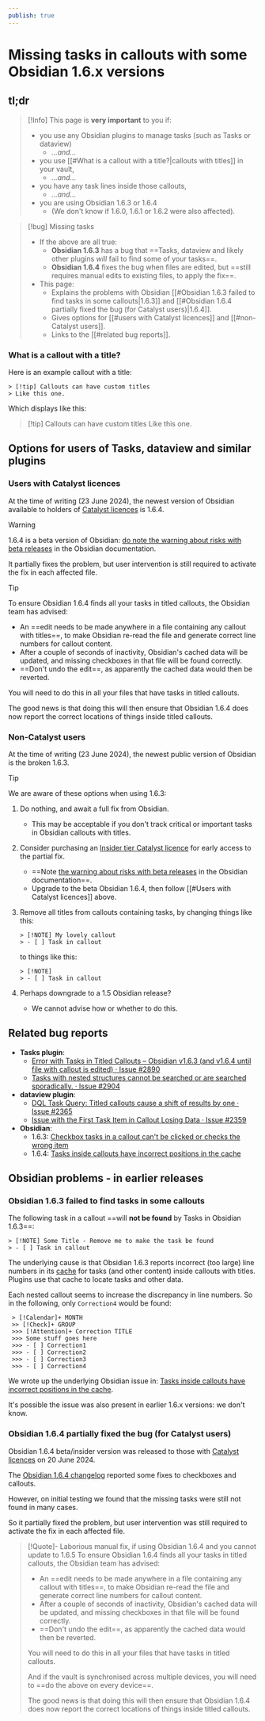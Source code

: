 ```yaml
---
publish: true
---
```


# Missing tasks in callouts with some Obsidian 1.6.x versions

## tl;dr

> [!Info] This page is **very important** to you if:
>
> - you use any Obsidian plugins to manage tasks (such as Tasks or dataview)
>   - *...and...*
> - you use [[#What is a callout with a title?|callouts with titles]] in your vault,
>   - *...and...*
> - you have any task lines inside those callouts,
>   - *...and...*
> - you are using Obsidian 1.6.3 or 1.6.4
>   - (We don't know if 1.6.0, 1.6.1 or 1.6.2 were also affected).

> [!bug] Missing tasks
>
> - If the above are all true:
>   - **Obsidian 1.6.3** has a bug that ==Tasks, dataview and likely other plugins *will* fail to find some of your tasks==.
>   - **Obsidian 1.6.4** fixes the bug when files are edited, but ==still requires manual edits to existing files, to apply the fix==.
> - This page:
>   - Explains the problems with Obsidian [[#Obsidian 1.6.3 failed to find tasks in some callouts|1.6.3]] and [[#Obsidian 1.6.4 partially fixed the bug (for Catalyst users)|1.6.4]].
>   - Gives options for [[#users with Catalyst licences]] and [[#non-Catalyst users]].
>   - Links to the [[#related bug reports]].

### What is a callout with a title?

Here is an example callout with a title:

````text
> [!tip] Callouts can have custom titles
> Like this one.
````

Which displays like this:

> [!tip] Callouts can have custom titles
> Like this one.

## Options for users of Tasks, dataview and similar plugins

### Users with Catalyst licences

At the time of writing (23 June 2024), the newest version of Obsidian available to holders of [Catalyst licences](https://help.obsidian.md/Licenses+and+payment/Catalyst+license) is 1.6.4.

> [!Warning]
> 1.6.4 is a beta version of Obsidian: [do note the warning about risks with beta releases](https://help.obsidian.md/Obsidian/Early+access+versions) in the Obsidian documentation.

It partially fixes the problem, but user intervention is still required to activate the fix in each affected file.

> [!Tip]
> To ensure Obsidian 1.6.4 finds all your tasks in titled callouts, the Obsidian team has advised:
>
> - An ==edit needs to be made anywhere in a file containing any callout with titles==, to make Obsidian re-read the file and generate correct line numbers for callout content.
> - After a couple of seconds of inactivity, Obsidian's cached data will be updated, and missing checkboxes in that file will be found correctly.
> - ==Don't undo the edit==, as apparently the cached data would then be reverted.
>
> You will need to do this in all your files that have tasks in titled callouts.

The good news is that doing this will then ensure that Obsidian 1.6.4 does now report the correct locations of things inside titled callouts.

### Non-Catalyst users

At the time of writing (23 June 2024), the newest public version of Obsidian is the broken 1.6.3.

> [!tip]
> We are aware of these options when using 1.6.3:
>
> 1. Do nothing, and await a full fix from Obsidian.
>     - This may be acceptable if you don't track critical or important tasks in Obsidian callouts with titles.
> 1. Consider purchasing an [Insider tier Catalyst licence](https://help.obsidian.md/Licenses+and+payment/Catalyst+license) for early access to the partial fix.
>     - ==Note [the warning about risks with beta releases](https://help.obsidian.md/Obsidian/Early+access+versions) in the Obsidian documentation==.
>     - Upgrade to the beta Obsidian 1.6.4, then follow [[#Users with Catalyst licences]] above.
> 1. Remove all titles from callouts containing tasks, by changing things like this:
>
>     ```text
>     > [!NOTE] My lovely callout
>     > - [ ] Task in callout
>     ```
>
>     to things like this:
>
>     ```text
>     > [!NOTE]
>     > - [ ] Task in callout
>     ```
>
> 1. Perhaps downgrade to a 1.5 Obsidian release?
>     - We cannot advise how or whether to do this.

## Related bug reports

- **Tasks plugin**:
  - [Error with Tasks in Titled Callouts – Obsidian v1.6.3 (and v1.6.4 until file with callout is edited) · Issue #2890](https://github.com/obsidian-tasks-group/obsidian-tasks/issues/2890)
  - [Tasks with nested structures cannot be searched or are searched sporadically. · Issue #2904](https://github.com/obsidian-tasks-group/obsidian-tasks/issues/2904)
- **dataview plugin**:
  - [DQL Task Query: Titled callouts cause a shift of results by one · Issue #2365](https://github.com/blacksmithgu/obsidian-dataview/issues/2365)
  - [Issue with the First Task Item in Callout Losing Data · Issue #2359](https://github.com/blacksmithgu/obsidian-dataview/issues/2359)
- **Obsidian**:
  - 1.6.3: [Checkbox tasks in a callout can't be clicked or checks the wrong item](https://forum.obsidian.md/t/last-checkbox-in-a-callout-cant-be-clicked/82742)
  - 1.6.4: [Tasks inside callouts have incorrect positions in the cache](https://forum.obsidian.md/t/tasks-inside-callouts-have-incorrect-positions-in-the-cache/84057)

## Obsidian problems - in earlier releases

### Obsidian 1.6.3 failed to find tasks in some callouts

The following task in a callout ==will **not be found** by Tasks in Obsidian 1.6.3==:

```text
> [!NOTE] Some Title - Remove me to make the task be found
> - [ ] Task in callout
```

The underlying cause is that Obsidian 1.6.3 reports incorrect (too large) line numbers in its [cache](https://docs.obsidian.md/Reference/TypeScript+API/CachedMetadata) for tasks (and other content) inside callouts with titles. Plugins use that cache to locate tasks and other data.

Each nested callout seems to increase the discrepancy in line numbers. So in the following, only `Correction4` would be found:

````text
 > [!Calendar]+ MONTH
 >> [!Check]+ GROUP
 >>> [!Attention]+ Correction TITLE
 >>> Some stuff goes here
 >>> - [ ] Correction1
 >>> - [ ] Correction2
 >>> - [ ] Correction3
 >>> - [ ] Correction4
````

We wrote up the underlying Obsidian issue in: [Tasks inside callouts have incorrect positions in the cache](https://forum.obsidian.md/t/tasks-inside-callouts-have-incorrect-positions-in-the-cache/84057/1).

It's possible the issue was also present in earlier 1.6.x versions: we don't know.

### Obsidian 1.6.4 partially fixed the bug (for Catalyst users)

Obsidian 1.6.4 beta/insider version was released to those with [Catalyst licences](https://help.obsidian.md/Licenses+and+payment/Catalyst+license) on 20 June 2024.

The [Obsidian 1.6.4 changelog](https://obsidian.md/changelog/2024-06-20-desktop-v1.6.4/) reported some fixes to checkboxes and callouts.

However, on initial testing we found that the missing tasks were still not found in many cases.

So it partially fixed the problem, but user intervention was still required to activate the fix in each affected file.

> [!Quote]- Laborious manual fix, if using Obsidian 1.6.4 and you cannot update to 1.6.5
> To ensure Obsidian 1.6.4 finds all your tasks in titled callouts, the Obsidian team has advised:
>
> - An ==edit needs to be made anywhere in a file containing any callout with titles==, to make Obsidian re-read the file and generate correct line numbers for callout content.
> - After a couple of seconds of inactivity, Obsidian's cached data will be updated, and missing checkboxes in that file will be found correctly.
> - ==Don't undo the edit==, as apparently the cached data would then be reverted.
>
> You will need to do this in all your files that have tasks in titled callouts.
>
> And if the vault is synchronised across multiple devices, you will need to ==do the above on every device==.
>
> The good news is that doing this will then ensure that Obsidian 1.6.4 does now report the correct locations of things inside titled callouts.
